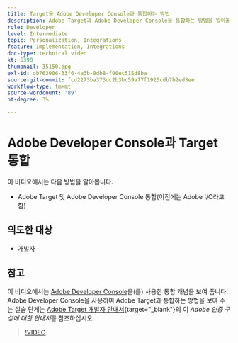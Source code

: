 ```yaml
---
title: Target을 Adobe Developer Console과 통합하는 방법
description: Adobe Target과 Adobe Developer Console을 통합하는 방법을 알아봅니다.
role: Developer
level: Intermediate
topic: Personalization, Integrations
feature: Implementation, Integrations
doc-type: technical video
kt: 5390
thumbnail: 35150.jpg
exl-id: db763906-33f6-4a3b-9db8-f90ec515d8ba
source-git-commit: fcd2273ba373dc2b3bc59a77f1925cdb7b2ed3ee
workflow-type: tm+mt
source-wordcount: '89'
ht-degree: 3%

---
```


# Adobe Developer Console과 Target 통합

이 비디오에서는 다음 방법을 알아봅니다.

* Adobe Target 및 Adobe Developer Console 통합(이전에는 Adobe I/O라고 함)

## 의도한 대상

* 개발자

## 참고

이 비디오에서는 [Adobe Developer Console](https://developer.adobe.com/developer-console/)을(를) 사용한 통합 개념을 보여 줍니다. Adobe Developer Console을 사용하여 Adobe Target과 통합하는 방법을 보여 주는 실습 단계는 [Adobe Target 개발자 안내서](https://experienceleague.adobe.com/docs/target-dev/developer/api/configure-authentication.html?lang=ko-KR){target="_blank"}의 이 *Adobe 인증 구성에 대한 안내서*&#x200B;를 참조하십시오.

>[!VIDEO](https://video.tv.adobe.com/v/35150/?quality=12)
